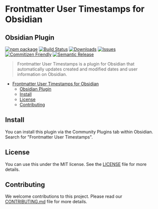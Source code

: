 # Frontmatter User Timestamps for Obsidian

## Obsidian Plugin

[![npm package][npm-img]][npm-url] [![Build Status][build-img]][build-url] [![Downloads][downloads-img]][downloads-url] [![Issues][issues-img]][issues-url] [![Commitizen Friendly][commitizen-img]][commitizen-url] [![Semantic Release][semantic-release-img]][semantic-release-url]

> Frontmatter User Timestamps is a plugin for Obsidian that automatically updates created and modified dates and user information on Obsidian.

- [Frontmatter User Timestamps for Obsidian](#frontmatter-user-timestamps-for-obsidian)
  - [Obsidian Plugin](#obsidian-plugin)
  - [Install](#install)
  - [License](#license)
  - [Contributing](#contributing)

## Install

You can install this plugin via the Community Plugins tab within Obsidian. Search for "Frontmatter User Timestamps".

## License

You can use this under the MIT license. See the [LICENSE](./LICENSE) file for more details.

## Contributing

We welcome contributions to this project. Please read our [CONTRIBUTING.md](./CONTRIBUTING.md) file for more details.

[build-img]: https://github.com/sillybit-io/frontmatter-usertimestamps/actions/workflows/release.yml/badge.svg
[build-url]: https://github.com/sillybit-io/frontmatter-usertimestamps/actions/workflows/release.yml
[downloads-img]: https://img.shields.io/npm/dt/@sillybit/frontmatter-usertimestamps
[downloads-url]: https://www.npmtrends.com/@sillybit/frontmatter-usertimestamps
[npm-img]: https://img.shields.io/npm/v/@sillybit/frontmatter-usertimestamps
[npm-url]: https://www.npmjs.com/package/@sillybit/frontmatter-usertimestamps
[issues-img]: https://img.shields.io/github/issues/sillybit-io/frontmatter-usertimestamps
[issues-url]: https://github.com/sillybit-io/frontmatter-usertimestamps/issues
[semantic-release-img]: https://img.shields.io/badge/%20%20%F0%9F%93%A6%F0%9F%9A%80-semantic--release-e10079.svg
[semantic-release-url]: https://github.com/semantic-release/semantic-release
[commitizen-img]: https://img.shields.io/badge/commitizen-friendly-brightgreen.svg
[commitizen-url]: http://commitizen.github.io/cz-cli/
